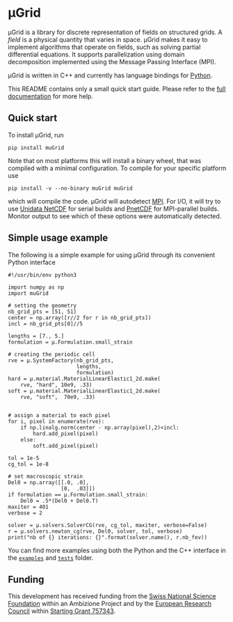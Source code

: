 # µGrid

µGrid is a library for discrete representation of fields on structured grids.
A *field* is a physical quantity that varies in space. µGrid makes it easy to
implement algorithms that operate on fields, such as solving partial
differential equations. It supports parallelization using domain decomposition
implemented using the Message Passing Interface (MPI).

µGrid is written in C++ and currently has language bindings for
[Python](https://www.python.org/).

This README contains only a small quick start guide. Please refer to the
[full documentation](https://muspectre.github.io/mugrid) for more help.

## Quick start

To install µGrid, run

    pip install muGrid

Note that on most platforms this will install a binary wheel, that was
compiled with a minimal configuration. To compile for your specific platform
use

    pip install -v --no-binary muGrid muGrid

which will compile the code. µGrid will autodetect
[MPI](https://www.mpi-forum.org/).
For I/O, it will try to use
[Unidata NetCDF](https://www.unidata.ucar.edu/software/netcdf/)
for serial builds and
[PnetCDF](https://parallel-netcdf.github.io/) for MPI-parallel builds.
Monitor output to see which of these options were automatically detected.

## Simple usage example

The following is a simple example for using µGrid through its convenient
Python interface

    #!/usr/bin/env python3

    import numpy as np
    import muGrid

    # setting the geometry
    nb_grid_pts = [51, 51]
    center = np.array([r//2 for r in nb_grid_pts])
    incl = nb_grid_pts[0]//5

    lengths = [7., 5.]
    formulation = µ.Formulation.small_strain

    # creating the periodic cell
    rve = µ.SystemFactory(nb_grid_pts,
                          lengths,
                          formulation)
    hard = µ.material.MaterialLinearElastic1_2d.make(
        rve, "hard", 10e9, .33)
    soft = µ.material.MaterialLinearElastic1_2d.make(
        rve, "soft",  70e9, .33)


    # assign a material to each pixel
    for i, pixel in enumerate(rve):
        if np.linalg.norm(center - np.array(pixel),2)<incl:
            hard.add_pixel(pixel)
        else:
            soft.add_pixel(pixel)

    tol = 1e-5
    cg_tol = 1e-8

    # set macroscopic strain
    Del0 = np.array([[.0, .0],
                     [0,  .03]])
    if formulation == µ.Formulation.small_strain:
        Del0 = .5*(Del0 + Del0.T)
    maxiter = 401
    verbose = 2

    solver = µ.solvers.SolverCG(rve, cg_tol, maxiter, verbose=False)
    r = µ.solvers.newton_cg(rve, Del0, solver, tol, verbose)
    print("nb of {} iterations: {}".format(solver.name(), r.nb_fev))

You can find more examples using both the Python and the C++ interface in the
[`examples`](./examples) and [`tests`](./tests) folder.

## Funding

This development has received funding from the
[Swiss National Science Foundation](https://www.snf.ch/en)
within an Ambizione Project and by the
[European Research Council](https://erc.europa.eu) within
[Starting Grant 757343](https://cordis.europa.eu/project/id/757343).
